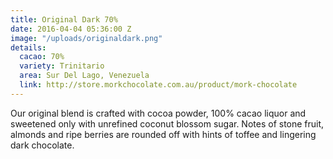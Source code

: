 ```yaml
---
title: Original Dark 70%
date: 2016-04-04 05:36:00 Z
image: "/uploads/originaldark.png"
details:
  cacao: 70%
  variety: Trinitario
  area: Sur Del Lago, Venezuela
  link: http://store.morkchocolate.com.au/product/mork-chocolate
---
```


Our original blend is crafted with cocoa powder, 100% cacao liquor and sweetened only with unrefined coconut blossom sugar. Notes of stone fruit, almonds and ripe berries are rounded off with hints of toffee and lingering dark chocolate.

